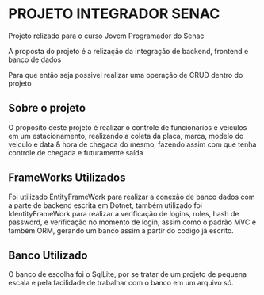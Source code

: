 <h1>PROJETO INTEGRADOR SENAC</h1>  

<p>Projeto relizado para o curso Jovem Programador do Senac</p>
<p>A proposta do projeto é a relização da integração de backend, frontend e banco de dados</p>
<p>Para que então seja possivel realizar uma operação de CRUD dentro do projeto</p>

<h2>Sobre o projeto</h2>

<p>O proposito deste projeto é realizar o controle de funcionarios e veiculos em um estacionamento, realizando a coleta da placa, marca, modelo do veiculo e data & hora de chegada do mesmo, fazendo assim com que tenha controle de chegada e futuramente saída</p>


<h2>FrameWorks Utilizados</h2>

<p>Foi utilizado EntityFrameWork para realizar a conexão de banco dados com a parte de backend escrita em Dotnet,
também utilizado foi IdentityFrameWork para realizar a verificação de logins, roles, hash de password, e verificação no momento de login,
assim como o padrão MVC e também ORM, gerando um banco assim a partir do codigo já escrito.</p>

<h2>Banco Utilizado</h2>

<p>O banco de escolha foi o SqlLite, por se tratar de um projeto de pequena escala e pela facilidade de trabalhar com o banco em um arquivo só.</p>
